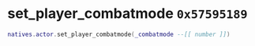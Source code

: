 # set_player_combatmode `0x57595189`

```lua
natives.actor.set_player_combatmode(_combatmode --[[ number ]])
```